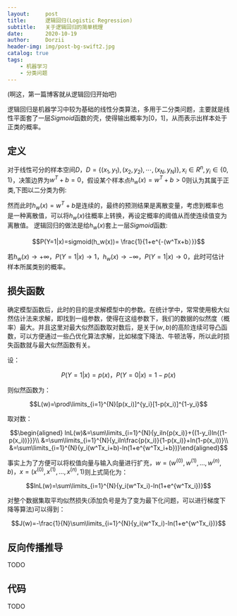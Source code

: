 ```yaml
---
layout:     post
title:      逻辑回归(Logistic Regression)
subtitle:   关于逻辑回归的简单梳理
date:       2020-10-19
author:     Dorzii
header-img: img/post-bg-swift2.jpg
catalog: true
tags:
    - 机器学习
    - 分类问题
---
```




(啊这，第一篇博客就从逻辑回归开始吧)

逻辑回归是机器学习中较为基础的线性分类算法，多用于二分类问题，主要就是线性平面套了一层$Sigmoid$函数的壳，使得输出概率为[0，1]，从而表示出样本处于正类的概率。

## 定义

对于线性可分的样本空间$D$，$D=\{(x_1,y_1),(x_2,y_2),\cdots,(x_N,y_N)\},x_i \in R^n,y_i\in\{0,1\}$，决策边界为$w^T+b=0$，假设某个样本点$h_w(x)=w^T+b>0$则认为其属于正类,下图以二分类为例:

然而此时$h_w(x)=w^T+b$是连续的，最终的预测结果是离散变量，考虑到概率也是一种离散值，可以将$h_w(x)$往概率上转换，再设定概率的阈值从而使连续值变为离散值。
逻辑回归的做法是给$h_w(x)$套上一层$Sigmoid$函数:

$$P(Y=1|x)=sigmoid(h_w(x))= \frac{1}{1+e^{-(w^Tx+b）}}$$

若${h_w(x)\rightarrow+\infty}，{P(Y=1|x)\rightarrow1}，{h_w(x)\rightarrow-\infty}，{P(Y=1|x)\rightarrow0}$，此时可估计样本所属类别的概率。

## 损失函数

确定模型函数后，此时的目的是求解模型中的参数。在统计学中，常常使用极大似然估计法来求解，即找到一组参数，使得在这组参数下，我们的数据的似然度（概率）最大。并且这里对最大似然函数取对数后，是关于$(w,b)$的高阶连续可导凸函数，可以方便通过一些凸优化算法求解，比如梯度下降法、牛顿法等，所以此时损失函数就与最大似然函数有关。

设：

$${P(Y=1|x)=p(x)，P(Y=0|x)=1-p(x)}$$

则似然函数为：

$$L(w)=\prod\limits_{i=1}^{N}[p(x_i)]^{y_i}[1-p(x_i)]^{1-y_i}$$

取对数：

$$\begin{aligned}
lnL(w)&=\sum\limits_{i=1}^{N}{y_iln{p(x_i)}+{(1-y_i)ln{(1-p(x_i))}}}\\
&=\sum\limits_{i=1}^{N}{y_iln\frac{p(x_i)}{1-p(x_i)}+ln(1-p(x_i))}\\
&=\sum\limits_{i=1}^{N}{y_i(w^Tx_i+b)-ln(1+e^{w^Tx_i+b})}\end{aligned}$$

事实上为了方便可以将权值向量与输入向量进行扩充，$w=(w^{(0)},w^{(1)},\dots,w^{(n)},b)，x=(x^{(0)},x^{(1)},\dots,x^{(n)},1)$则上式简化为：

$$lnL(w)=\sum\limits_{i=1}^{N}{y_i(w^Tx_i)-ln(1+e^{w^Tx_i})}$$

对整个数据集取平均似然损失(添加负号是为了变为最下化问题，可以进行梯度下降等算法)可以得到：

$$J(w)=-\frac{1}{N}\sum\limits_{i=1}^{N}{y_i(w^Tx_i)-ln(1+e^{w^Tx_i})}$$

## 反向传播推导

TODO

## 代码

TODO

